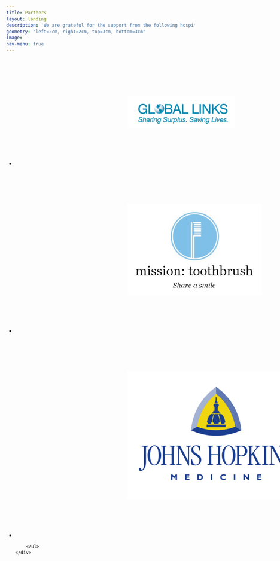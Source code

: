 ```yaml
---
title: Partners
layout: landing
description: 'We are grateful for the support from the following hospitals and organizations'
geometry: "left=2cm, right=2cm, top=3cm, bottom=3cm"
image: 
nav-menu: true
---
```

<section id="one">
	<div class="inner">
		<ul class="actions">
			<li><a href="https://www.globallinks.org/" class="image">
			<img src="/assets/images/globallinks.jpg" alt="" Hspace="300" Vspace="100"/>
			</a></li>
			<li><a href="https://missiontoothbrush.org/" class="image">
			<img src="/assets/images/mission-toothbrush-logo.png" alt="" Hspace="300" Vspace="100"/>
			</a></li>
			<li><a href="https://www.hopkinsmedicine.org/" class="image">
			<img src="/assets/images/hopkinslogoHighRes.jpeg" alt="" Hspace="300" Vspace="100"/>
			</a></li>
			
		</ul>
	</div>
</section>

<!--data-position="center center"-->
